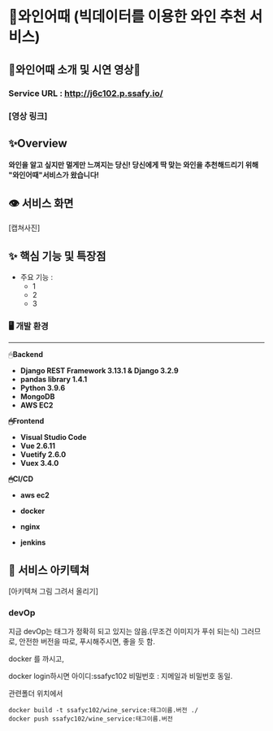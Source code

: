 # 🍷와인어때 (빅데이터를 이용한 와인 추천 서비스)



## 💎와인어때 소개 및 시연 영상💎

### Service URL : http://j6c102.p.ssafy.io/

### [영상 링크]



## ✨Overview

#### 와인을 알고 싶지만 멀게만 느껴지는 당신! 당신에게 딱 맞는 와인을 추천해드리기 위해 "와인어때"서비스가 왔습니다!



## 👁 서비스 화면

[캡쳐사진]

## ✨ 핵심 기능 및 특장점

- 주요 기능 :
  - 1
  - 2
  - 3

### 🖥️ 개발 환경

------

🖱**Backend**

- **Django REST Framework 3.13.1 & Django 3.2.9**
- **pandas library 1.4.1**
- **Python 3.9.6**
- **MongoDB**
- **AWS EC2**

**🖱Frontend**

- **Visual Studio Code**
- **Vue 2.6.11**
- **Vuetify 2.6.0**
- **Vuex 3.4.0**

**🖱CI/CD**

- **aws ec2**

- **docker**

- **nginx**

- **jenkins**

  

## 🚀 서비스 아키텍쳐

[아키텍쳐 그림 그려서 올리기]











### devOp
지금 devOp는 태그가 정확히 되고 있지는 않음.(무조건 이미지가 푸쉬 되는식)
그러므로, 안전한 버전을 따로, 푸시해주시면, 좋을 듯 함.

docker 를 까시고,

docker login하시면 
아이디:ssafyc102
비밀번호 : 지메일과 비밀번호 동일. 

관련폴더 위치에서
```
docker build -t ssafyc102/wine_service:태그이름.버전 ./
docker push ssafyc102/wine_service:태그이름.버전
```

